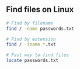 ## Find files on Linux

```bash
# Find by filename
find / -name passwords.txt

# Find by extension
find / -iname *.txt

# Fast way to find files
locate passwords.txt
```